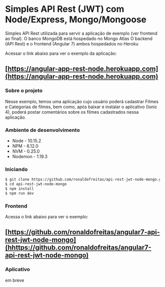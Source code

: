 # Simples API Rest (JWT) com Node/Express, Mongo/Mongoose

Simples API Rest utilizada para servir a aplicação de exemplo (ver frontend ao final).
O banco MongoDB está hospedado no Mongo Atlas
O backend (API Rest) e o frontend (Angular 7) ambos hospedados no Heroku


Acessar o link abaixo para ver o exemplo da aplicação:

## [https://angular-app-rest-node.herokuapp.com](https://angular-app-rest-node.herokuapp.com)


### Sobre o projeto

Nesse exemplo, temos uma aplicação cujo usuário poderá cadastrar Filmes e Categorias de filmes, bem como, após baixar e instalar o aplicativo (Ionic 4), poderá postar comentários sobre os filmes cadastrados nessa aplicação.


### Ambiente de desenvolvimento

*   Node - 10.15.2
*   NPM - 6.12.0
*   NVM - 0.25.0
*   Nodemon - 1.19.3


### Iniciando


```bash
$ git clone https://github.com/ronaldofreitas/api-rest-jwt-node-mongo.git
$ cd api-rest-jwt-node-mongo
$ npm install
$ npm run dev
```

### Frontend

Acessa o link abaixo para ver o exemplo:

## [https://github.com/ronaldofreitas/angular7-api-rest-jwt-node-mongo](hhttps://github.com/ronaldofreitas/angular7-api-rest-jwt-node-mongo)


### Aplicativo

em breve
